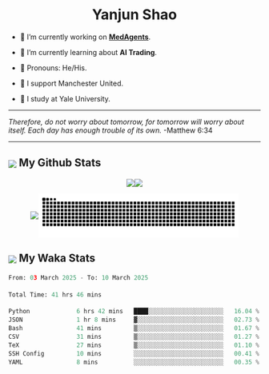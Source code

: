 

<h1 align="center">Yanjun Shao</h1>

- 🐒 I’m currently working on **[MedAgents](https://github.com/gersteinlab/MedAgents)**.

- 🦧 I’m currently learning about **AI Trading**.

- 🦍 Pronouns: He/His.

- 👹 I support Manchester United.

- 🐶 I study at Yale University.

---

<i> Therefore, do not worry about tomorrow, for tomorrow will worry about itself. Each day has enough trouble of its own. </i> -Matthew 6:34

---

<h2><img src="https://emojis.slackmojis.com/emojis/images/1579216111/7550/pikachu_wave.gif?1579216111" align="center" width="28" /> My Github Stats</h2>

<p align="center"><img align="center" src = "https://github-readme-stats.vercel.app/api?username=super-dainiu&show_icons=true&count_private=true&theme=tokyonight&hide=issues&line_height=30" width="400px"><img align="center" src = "https://github-readme-streak-stats.herokuapp.com/?user=super-dainiu&theme=tokyonight" width="400px"></p>

<p align="center"><img align="center" width="400px" src="https://github-readme-stats.vercel.app/api/top-langs/?username=super-dainiu&layout=compact&theme=tokyonight&hide=html,tex,jupyter%20notebook"><img align="center" width="400px" src="https://github.com/super-dainiu/super-dainiu/blob/output/github-contribution-grid-snake.svg"></p>

<h2><img src="https://emojis.slackmojis.com/emojis/images/1579216111/7550/pikachu_wave.gif?1579216111" align="center" width="28" /> My Waka Stats</h2>

<!--START_SECTION:waka-->

```python
From: 03 March 2025 - To: 10 March 2025

Total Time: 41 hrs 46 mins

Python             6 hrs 42 mins   ████░░░░░░░░░░░░░░░░░░░░░   16.04 %
JSON               1 hr 8 mins     ▓░░░░░░░░░░░░░░░░░░░░░░░░   02.73 %
Bash               41 mins         ▒░░░░░░░░░░░░░░░░░░░░░░░░   01.67 %
CSV                31 mins         ▒░░░░░░░░░░░░░░░░░░░░░░░░   01.27 %
TeX                27 mins         ▒░░░░░░░░░░░░░░░░░░░░░░░░   01.10 %
SSH Config         10 mins         ░░░░░░░░░░░░░░░░░░░░░░░░░   00.41 %
YAML               8 mins          ░░░░░░░░░░░░░░░░░░░░░░░░░   00.35 %
```

<!--END_SECTION:waka-->
